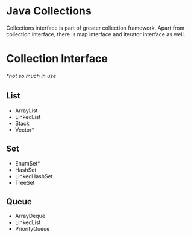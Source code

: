 <h1>Java Collections</h1>
Collections interface is part of greater collection framework. Apart from collection interface, there is map interface and iterator interface as well.
<h1>Collection Interface</h1>
<h6>*not so much in use</h6>
<h2>List</h2>
<ul>
<li>ArrayList</li>
<li>LinkedList</li>
<li>Stack</li>
<li>Vector*</li>
</ul>
<h2>Set</h2>
<ul>
<li>EnumSet*</li>
<li>HashSet</li>
<li>LinkedHashSet</li>
<li>TreeSet</li>
</ul>
<h2>Queue</h2>
<ul>
<li>ArrayDeque</li>
<li>LinkedList</li>
<li>PriorityQueue</li>
</ul>